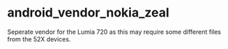 # android_vendor_nokia_zeal
Seperate vendor for the Lumia 720 as this may require some different files from the 52X devices.
